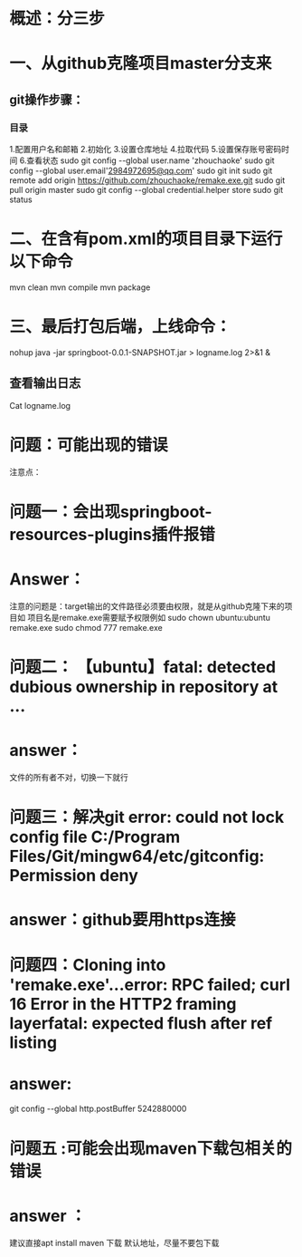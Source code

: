 ﻿# 概述：分三步
# 一、从github克隆项目master分支来
## git操作步骤：
### 目录
1.配置用户名和邮箱
2.初始化
3.设置仓库地址
4.拉取代码
5.设置保存账号密码时间
6.查看状态
sudo git config --global user.name 'zhouchaoke'
sudo git config --global user.email'2984972695@qq.com'
sudo git init
sudo git remote add origin https://github.com/zhouchaoke/remake.exe.git
sudo git pull origin master
sudo git config --global credential.helper store
sudo git  status
# 二、在含有pom.xml的项目目录下运行以下命令
mvn clean
mvn compile
mvn package

# 三、最后打包后端，上线命令：
nohup java -jar springboot-0.0.1-SNAPSHOT.jar > logname.log 2>&1 &
## 查看输出日志
Cat logname.log


# 问题：可能出现的错误
注意点：
#  问题一：会出现springboot-resources-plugins插件报错
# Answer：
注意的问题是：target输出的文件路径必须要由权限，就是从github克隆下来的项目如
项目名是remake.exe需要赋予权限例如 
sudo chown ubuntu:ubuntu remake.exe
sudo chmod 777 remake.exe



# 问题二： 【ubuntu】fatal: detected dubious ownership in repository at ...

# answer：
文件的所有者不对，切换一下就行 

# 问题三：解决git error: could not lock config file C:/Program Files/Git/mingw64/etc/gitconfig: Permission deny
# answer：github要用https连接
# 问题四：Cloning into 'remake.exe'...error: RPC failed; curl 16 Error in the HTTP2 framing layerfatal: expected flush after ref listing

# answer:
git config --global http.postBuffer 5242880000

# 问题五 :可能会出现maven下载包相关的错误
# answer ：
建议直接apt install maven 下载 默认地址，尽量不要包下载


